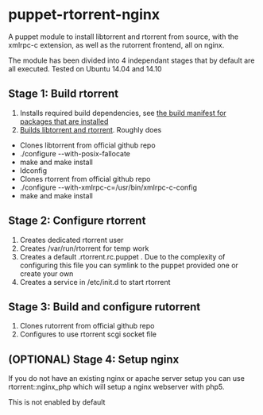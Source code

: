 puppet-rtorrent-nginx
=====================

A puppet module to install libtorrent and rtorrent from source, with the xmlrpc-c extension, as well as the rutorrent frontend, all on nginx.

The module has been divided into 4 independant stages that by default are all executed. Tested on Ubuntu 14.04 and 14.10

## Stage 1: Build rtorrent

1. Installs required build dependencies, see [the build manifest for packages that are installed](manifests/rtorrent_build.pp)
2. [Builds libtorrent and rtorrent](files/rtorrent-build.sh). Roughly does
 * Clones libtorrent from official github repo
 * ./configure --with-posix-fallocate
 * make and make install
 * ldconfig
 * Clones rtorrent from official github repo
 * ./configure --with-xmlrpc-c=/usr/bin/xmlrpc-c-config
 * make and make install

## Stage 2: Configure rtorrent

1. Creates dedicated rtorrent user
2. Creates /var/run/rtorrent for temp work
3. Creates a default .rtorrent.rc.puppet . Due to the complexity of configuring this file you can symlink to the puppet provided one or create your own
4. Creates a service in /etc/init.d to start rtorrent

## Stage 3: Build and configure rutorrent

1. Clones rutorrent from official github repo
2. Configures to use rtorrent scgi socket file

## (OPTIONAL) Stage 4: Setup nginx

If you do not have an existing nginx or apache server setup you can use rtorrent::nginx_php which will setup a nginx webserver with php5.

This is not enabled by default
